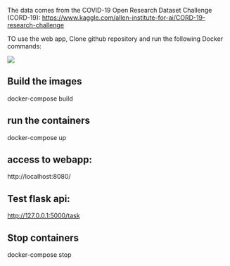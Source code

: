 The data comes from the COVID-19 Open Research Dataset Challenge (CORD-19):
https://www.kaggle.com/allen-institute-for-ai/CORD-19-research-challenge

TO use the web app, Clone github repository and run the following Docker commands:

![](/images/covid-app-demo.gif)


## Build the images 
docker-compose build

## run the containers
docker-compose up

## access to webapp:
http://localhost:8080/

## Test flask api:
http://127.0.0.1:5000/task

## Stop containers
docker-compose stop
